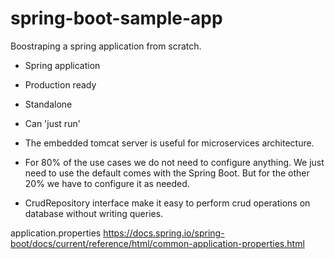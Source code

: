 # spring-boot-sample-app

Boostraping a spring application from scratch.

* Spring application
* Production ready
* Standalone
* Can 'just run'
* The embedded tomcat server is useful for microservices architecture.

* For 80% of the use cases we do not need to configure anything.
We just need to use the default comes with the Spring Boot. 
But for the other 20% we have to configure it as needed.

* CrudRepository interface make it easy to perform crud operations on database without writing queries.

application.properties
https://docs.spring.io/spring-boot/docs/current/reference/html/common-application-properties.html
